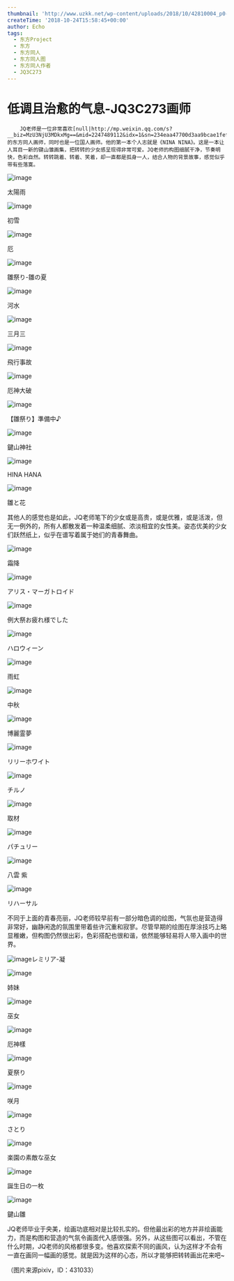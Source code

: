 ```yaml
---
thumbnail: 'http://www.uzkk.net/wp-content/uploads/2018/10/42810004_p0-825x510.jpg'
createTime: '2018-10-24T15:58:45+00:00'
author: Echo
tags:
  - 东方Project
  - 东方
  - 东方同人
  - 东方同人图
  - 东方同人作者
  - JQ3C273
---
```


# 低调且治愈的气息-JQ3C273画师

		JQ老师是一位非常喜欢[null|http://mp.weixin.qq.com/s?__biz=MzU3NjU3MDkxMg==&mid=2247489112&idx=1&sn=234eaa47700d3aa9bcae1fef9f3b673f&chksm=fd108517ca670c010fabba2651b52034da82d155fb70df63332e2507a60857829590706c32aa&scene=21#wechat_redirect]的东方同人画师，同时也是一位国人画师。他的第一本个人志就是《NINA NINA》。这是一本让人耳目一新的键山雏画集，把转转的少女感呈现得非常可爱。JQ老师的构图细腻干净，节奏明快，色彩自然。转转跳着、转着、笑着，却一直都是孤身一人，结合人物的背景故事，感觉似乎带有些落寞。

![image](http://www.uzkk.net/wp-content/uploads/2018/10/44155726_p0-1024x512.jpg)

太陽雨

![image](http://www.uzkk.net/wp-content/uploads/2018/10/59841212_p0-1024x512.jpg)

初雪

![image](http://www.uzkk.net/wp-content/uploads/2018/10/52790461_p0-1024x512.jpg)

厄

![image](http://www.uzkk.net/wp-content/uploads/2018/10/41992198-1024x512.jpg)

雛祭り-雛の夏

![image](http://www.uzkk.net/wp-content/uploads/2018/10/46266998_p0-1024x512.jpg)

河水

![image](http://www.uzkk.net/wp-content/uploads/2018/10/49065793_p0-1024x512.jpg)

三月三

![image](http://www.uzkk.net/wp-content/uploads/2018/10/56201163_p0-724x1024.jpg)

飛行事故

![image](http://www.uzkk.net/wp-content/uploads/2018/10/49212624_p0-724x1024.jpg)

厄神大破

![image](http://www.uzkk.net/wp-content/uploads/2018/10/55596305_p0-724x1024.jpg)

【雛祭り】準備中♪

![image](http://www.uzkk.net/wp-content/uploads/2018/10/52688762_p0-724x1024.jpg)

鍵山神社

![image](http://www.uzkk.net/wp-content/uploads/2018/10/48169498_p0-448x1024.jpg)

HINA HANA

![image](http://www.uzkk.net/wp-content/uploads/2018/10/45616467_p0-730x1024.jpg)

雛と花

其他人的感觉也是如此，JQ老师笔下的少女或是高贵，或是优雅，或是活泼，但无一例外的，所有人都散发着一种温柔细腻、浓淡相宜的女性美。姿态优美的少女们跃然纸上，似乎在谱写着属于她们的青春舞曲。

![image](http://www.uzkk.net/wp-content/uploads/2018/10/53360850_p0-1024x591.jpg)

霜降

![image](http://www.uzkk.net/wp-content/uploads/2018/10/60737820_p0-1024x576.jpg)

アリス・マーガトロイド

![image](http://www.uzkk.net/wp-content/uploads/2018/10/43940946_p0-1024x576.jpg)

例大祭お疲れ様でした

![image](http://www.uzkk.net/wp-content/uploads/2018/10/59725038_p0-1024x724.jpg)

ハロウィーン

![image](http://www.uzkk.net/wp-content/uploads/2018/10/45099524_p0-1024x561.jpg)

雨虹

![image](http://www.uzkk.net/wp-content/uploads/2018/10/58975393_p0-724x1024.jpg)

中秋

![image](http://www.uzkk.net/wp-content/uploads/2018/10/59204369_p0.jpg)

博麗霊夢

![image](http://www.uzkk.net/wp-content/uploads/2018/10/32135873_p0-1024x605.jpg)

リリーホワイト

![image](http://www.uzkk.net/wp-content/uploads/2018/10/40981375_p0-692x1024.jpg)

チルノ

![image](http://www.uzkk.net/wp-content/uploads/2018/10/19196922_p0-1024x724.jpg)

取材

![image](http://www.uzkk.net/wp-content/uploads/2018/10/27539750_p0-724x1024.jpg)

パチュリー

![image](http://www.uzkk.net/wp-content/uploads/2018/10/5676304_p0-724x1024.jpg)

八雲 紫

![image](http://www.uzkk.net/wp-content/uploads/2018/10/64709921_p0-724x1024.jpg)

リハーサル

不同于上面的青春亮丽，JQ老师较早前有一部分暗色调的绘图，气氛也是营造得非常好，幽静闲逸的氛围里带着些许沉重和寂寥。尽管早期的绘图在厚涂技巧上略显稚嫩，但构图仍然很出彩，色彩搭配也很和谐，依然能够轻易将人带入画中的世界。

![image](http://www.uzkk.net/wp-content/uploads/2018/10/13486450_p0-1024x646.jpg)レミリア-凝

![image](http://www.uzkk.net/wp-content/uploads/2018/10/22604748_p0-1024x724.jpg)

姉妹

![image](http://www.uzkk.net/wp-content/uploads/2018/10/23104518_p0-724x1024.jpg)

巫女

![image](http://www.uzkk.net/wp-content/uploads/2018/10/18965530_p0-1024x684.jpg)

厄神樣

![image](http://www.uzkk.net/wp-content/uploads/2018/10/12440340_p0-724x1024.jpg)

夏祭り

![image](http://www.uzkk.net/wp-content/uploads/2018/10/17467007_p0-1024x1024.jpg)

咲月

![image](http://www.uzkk.net/wp-content/uploads/2018/10/18434313_p0-1024x724.jpg)

さとり

![image](http://www.uzkk.net/wp-content/uploads/2018/10/20573006.jpg)

楽園の素敵な巫女

![image](http://www.uzkk.net/wp-content/uploads/2018/10/12835212_p0-1024x512.jpg)

誕生日の一枚

![image](http://www.uzkk.net/wp-content/uploads/2018/10/17157729_p0-700x1024.jpg)

鍵山雛

JQ老师毕业于央美，绘画功底相对是比较扎实的。但他最出彩的地方并非绘画能力，而是构图和营造的气氛令画面代入感很强。另外，从这些图可以看出，不管在什么时期，JQ老师的风格都很多变。他喜欢探索不同的画风，认为这样才不会有一直在画同一幅画的感觉。就是因为这样的心态，所以才能够把转转画出花来吧~

（图片来源pixiv，ID：431033）
